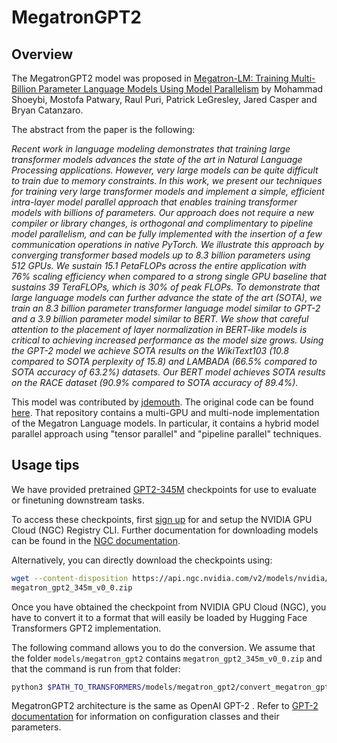 <!--Copyright 2021 NVIDIA Corporation and The HuggingFace Team. All rights reserved.

Licensed under the Apache License, Version 2.0 (the "License"); you may not use this file except in compliance with
the License. You may obtain a copy of the License at

http://www.apache.org/licenses/LICENSE-2.0

Unless required by applicable law or agreed to in writing, software distributed under the License is distributed on
an "AS IS" BASIS, WITHOUT WARRANTIES OR CONDITIONS OF ANY KIND, either express or implied. See the License for the
specific language governing permissions and limitations under the License.

⚠️ Note that this file is in Markdown but contain specific syntax for our doc-builder (similar to MDX) that may not be
rendered properly in your Markdown viewer.

-->

# MegatronGPT2

## Overview

The MegatronGPT2 model was proposed in [Megatron-LM: Training Multi-Billion Parameter Language Models Using Model
Parallelism](https://arxiv.org/abs/1909.08053) by Mohammad Shoeybi, Mostofa Patwary, Raul Puri, Patrick LeGresley,
Jared Casper and Bryan Catanzaro.

The abstract from the paper is the following:

*Recent work in language modeling demonstrates that training large transformer models advances the state of the art in
Natural Language Processing applications. However, very large models can be quite difficult to train due to memory
constraints. In this work, we present our techniques for training very large transformer models and implement a simple,
efficient intra-layer model parallel approach that enables training transformer models with billions of parameters. Our
approach does not require a new compiler or library changes, is orthogonal and complimentary to pipeline model
parallelism, and can be fully implemented with the insertion of a few communication operations in native PyTorch. We
illustrate this approach by converging transformer based models up to 8.3 billion parameters using 512 GPUs. We sustain
15.1 PetaFLOPs across the entire application with 76% scaling efficiency when compared to a strong single GPU baseline
that sustains 39 TeraFLOPs, which is 30% of peak FLOPs. To demonstrate that large language models can further advance
the state of the art (SOTA), we train an 8.3 billion parameter transformer language model similar to GPT-2 and a 3.9
billion parameter model similar to BERT. We show that careful attention to the placement of layer normalization in
BERT-like models is critical to achieving increased performance as the model size grows. Using the GPT-2 model we
achieve SOTA results on the WikiText103 (10.8 compared to SOTA perplexity of 15.8) and LAMBADA (66.5% compared to SOTA
accuracy of 63.2%) datasets. Our BERT model achieves SOTA results on the RACE dataset (90.9% compared to SOTA accuracy
of 89.4%).*

This model was contributed by [jdemouth](https://huggingface.co/jdemouth). The original code can be found [here](https://github.com/NVIDIA/Megatron-LM). 
That repository contains a multi-GPU and multi-node implementation of the Megatron Language models. In particular, it 
contains a hybrid model parallel approach using "tensor parallel" and "pipeline parallel" techniques.

## Usage tips

We have provided pretrained [GPT2-345M](https://ngc.nvidia.com/catalog/models/nvidia:megatron_lm_345m) checkpoints
for use to evaluate or finetuning downstream tasks.

To access these checkpoints, first [sign up](https://ngc.nvidia.com/signup) for and setup the NVIDIA GPU Cloud (NGC)
Registry CLI. Further documentation for downloading models can be found in the [NGC documentation](https://docs.nvidia.com/dgx/ngc-registry-cli-user-guide/index.html#topic_6_4_1).

Alternatively, you can directly download the checkpoints using:

```bash
wget --content-disposition https://api.ngc.nvidia.com/v2/models/nvidia/megatron_lm_345m/versions/v0.0/zip -O
megatron_gpt2_345m_v0_0.zip
```

Once you have obtained the checkpoint from NVIDIA GPU Cloud (NGC), you have to convert it to a format that will easily
be loaded by Hugging Face Transformers GPT2 implementation.

The following command allows you to do the conversion. We assume that the folder `models/megatron_gpt2` contains
`megatron_gpt2_345m_v0_0.zip` and that the command is run from that folder:

```bash
python3 $PATH_TO_TRANSFORMERS/models/megatron_gpt2/convert_megatron_gpt2_checkpoint.py megatron_gpt2_345m_v0_0.zip
```

<Tip> 

 MegatronGPT2 architecture is the same as OpenAI GPT-2 . Refer to [GPT-2 documentation](gpt2) for information on 
 configuration classes and their parameters.  

 </Tip>